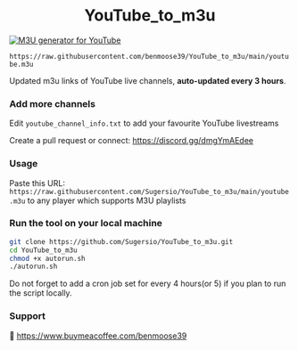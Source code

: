 
<h1 align="center"> YouTube_to_m3u </h1>

[![M3U generator for YouTube](https://github.com/Sugersio/YouTube_to_m3u/actions/workflows/m3u_Generator.yml/badge.svg)](https://github.com/Sugersio/YouTube_to_m3u/actions/workflows/m3u_Generator.yml)

`https://raw.githubusercontent.com/benmoose39/YouTube_to_m3u/main/youtube.m3u`

Updated m3u links of YouTube live channels, **auto-updated every 3 hours**.


### Add more channels
Edit `youtube_channel_info.txt` to add your favourite YouTube livestreams

Create a pull request or connect: https://discord.gg/dmgYmAEdee

### Usage
Paste this URL: `https://raw.githubusercontent.com/Sugersio/YouTube_to_m3u/main/youtube.m3u` to any player which supports M3U playlists

### Run the tool on your local machine
``` bash
git clone https://github.com/Sugersio/YouTube_to_m3u.git
cd YouTube_to_m3u
chmod +x autorun.sh
./autorun.sh
```

Do not forget to add a cron job set for every 4 hours(or 5) if you plan to run the script locally.

### Support

🙂 https://www.buymeacoffee.com/benmoose39
